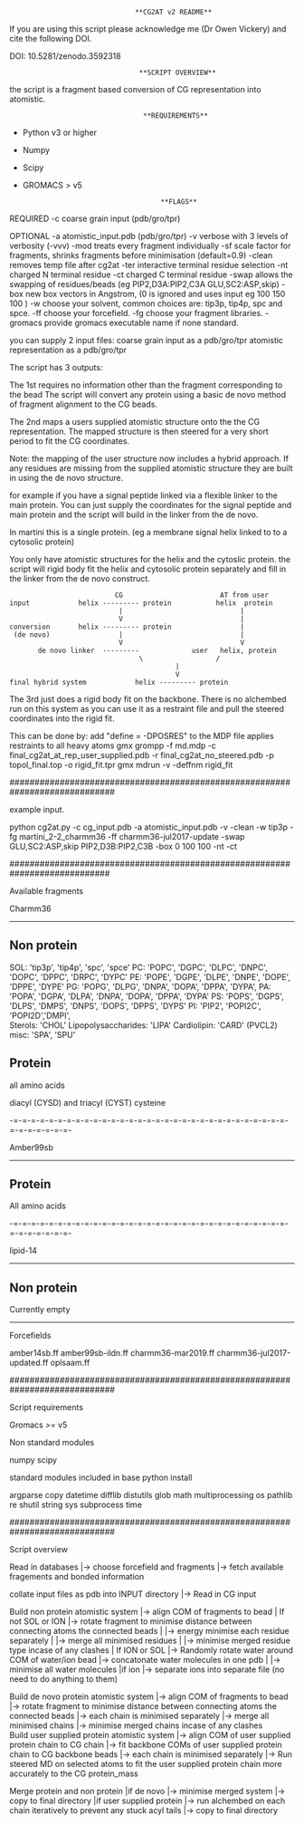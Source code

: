                                    **CG2AT v2 README**

If you are using this script please acknowledge me (Dr Owen Vickery) and cite the following DOI.

DOI: 10.5281/zenodo.3592318

                                    **SCRIPT OVERVIEW**

the script is a fragment based conversion of CG representation into atomistic.


                                     **REQUIREMENTS**

- Python v3 or higher
- Numpy
- Scipy
- GROMACS > v5

                                        **FLAGS**

REQUIRED
-c          coarse grain input (pdb/gro/tpr)

OPTIONAL
-a          atomistic_input.pdb (pdb/gro/tpr)
-v          verbose with 3 levels  of verbosity (-vvv) 
-mod        treats every fragment individually 
-sf         scale factor for fragments, shrinks fragments before minimisation (default=0.9)
-clean      removes temp file after cg2at 
-ter        interactive terminal residue selection
-nt         charged N terminal residue
-ct         charged C terminal residue
-swap       allows the swapping of residues/beads (eg PIP2,D3A:PIP2,C3A GLU,SC2:ASP,skip)
-box        new box vectors in Angstrom, (0 is ignored and uses input eg 100 150 100 )
-w          choose your solvent, common choices are: tip3p, tip4p, spc and spce. 
-ff         choose your forcefield. 
-fg         choose your fragment libraries. 
-gromacs    provide gromacs executable name if none standard. 






you can supply 2 input files:
coarse grain input as a pdb/gro/tpr
atomistic representation as a pdb/gro/tpr

The script has 3 outputs:

The 1st requires no information other than the fragment corresponding to the bead
The script will convert any protein using a basic de novo method of fragment alignment to the CG beads.

The 2nd maps a users supplied atomistic structure onto the the CG representation. 
The mapped structure is then steered for a very short period to fit the CG coordinates.

Note:
the mapping of the user structure now includes a hybrid approach.
If any residues are missing from the supplied atomistic structure they are built in using the de novo structure.

for example if you have a signal peptide linked via a flexible linker to the main protein.
You can just supply the coordinates for the signal peptide and main protein and the script will build in the linker from the de novo.

In martini this is a single protein. (eg a membrane signal helix linked to to a cytosolic protein)

You only have atomistic structures for the helix and the cytoslic protein.
the script will rigid body fit the helix and cytosolic protein separately and fill in the linker from the de novo construct.

                              CG                        AT from user
    input            helix --------- protein           helix  protein 
                               |                             |
                               V                             |
    conversion       helix --------- protein                 |
     (de novo)                 |                             |
                               V                             V
           de novo linker  ---------             user   helix, protein
                                    \                  /
                                             |
                                             V
    final hybrid system            helix --------- protein



The 3rd just does a rigid body fit on the backbone.
There is no alchembed run on this system as you can use it as a restraint file and pull the steered coordinates into the rigid fit.

This can be done by:
add "define = -DPOSRES" to the MDP file applies restraints to all heavy atoms
gmx grompp -f md.mdp -c final_cg2at_at_rep_user_supplied.pdb -r final_cg2at_no_steered.pdb -p topol_final.top -o rigid_fit.tpr
gmx mdrun -v -deffnm rigid_fit


#############################################################################




example input.

python cg2at.py -c cg_input.pdb -a atomistic_input.pdb -v -clean -w tip3p -fg martini_2-2_charmm36 -ff charmm36-jul2017-update -swap GLU,SC2:ASP,skip PIP2,D3B:PIP2,C3B -box 0 100 100 -nt -ct

############################################################################

Available fragments

Charmm36
________

Non protein
-----------
SOL: 'tip3p', 'tip4p', 'spc', 'spce'
PC:  'POPC', 'DGPC', 'DLPC', 'DNPC', 'DOPC', 'DPPC', 'DRPC', 'DYPC'
PE:  'POPE', 'DGPE', 'DLPE', 'DNPE', 'DOPE', 'DPPE', 'DYPE'
PG:  'POPG', 'DLPG', 'DNPA', 'DOPA', 'DPPA', 'DYPA',
PA:  'POPA', 'DGPA', 'DLPA', 'DNPA', 'DOPA', 'DPPA', 'DYPA' 
PS:  'POPS', 'DGPS', 'DLPS', 'DMPS', 'DNPS', 'DOPS', 'DPPS', 'DYPS'
PI:  'PIP2', 'POPI2C', 'POPI2D','DMPI',  
Sterols: 'CHOL'
Lipopolysaccharides: 'LIPA'
Cardiolipin: 'CARD' (PVCL2) 
misc: 'SPA', 'SPU'


Protein
-------
all amino acids

diacyl (CYSD) and triacyl (CYST) cysteine

-=-=-=-=-=-=-=-=-=-=-=-=-=-=-=-=-=-=-=-=-=-=-=-=-=-=-=-=-=-=-=-=-=-=-=-=-=-=-

Amber99sb
_________

Protein
-------
All amino acids

-=-=-=-=-=-=-=-=-=-=-=-=-=-=-=-=-=-=-=-=-=-=-=-=-=-=-=-=-=-=-=-=-=-=-=-=-=-=-

lipid-14
________

Non protein
-----------
Currently empty


-----------------------------------------------------------------------------

Forcefields

amber14sb.ff
amber99sb-ildn.ff
charmm36-mar2019.ff
charmm36-jul2017-updated.ff
oplsaam.ff


#############################################################################

Script requirements

Gromacs >= v5

Non standard modules

numpy
scipy

standard modules included in base python install

argparse
copy
datetime
difflib
distutils
glob
math
multiprocessing
os
pathlib
re
shutil
string
sys
subprocess
time


#############################################################################

Script overview

 Read in databases 
        |-> choose forcefield and fragments
                      |-> fetch available fragements and bonded information

 collate input files as pdb into INPUT directory 
                      |-> Read in CG input
 
 Build non protein atomistic system
                |-> align COM of fragments to bead
                                | If not SOL or ION
                                |-> rotate fragment to minimise distance between connecting atoms the connected beads 
                                |                                       |-> energy minimise each residue separately
                                |                                                         |-> merge all minimised residues 
                                |                                                                         |-> minimise merged residue type incase of any clashes 
                                | If ION or SOL
                                |-> Randomly rotate water around COM of water/ion bead
                                                         |-> concatonate water molecules in one pdb
                                                         |              |-> minimise all water molecules
                                                         |if ion
                                                         |-> separate ions into separate file (no need to do anything to them) 

Build de novo protein atomistic system
                |-> align COM of fragments to bead
                                |-> rotate fragment to minimise distance between connecting atoms the connected beads 
                                                                           |-> each chain is minimised separately
                                                                                               |-> merge all minimised chains
                                                                                                            |-> minimise merged chains incase of any clashes                             
Build user supplied protein atomistic system
                |-> align COM of user supplied protein chain to CG chain
                                         |-> fit backbone COMs of user supplied protein chain to CG backbone beads
                                                                        |-> each chain is minimised separately
                                                                                        |-> Run steered MD on selected atoms to fit the user supplied protein chain more accurately to the CG protein_mass

 Merge protein and non protein 
           |if de novo
           |-> minimise merged system
                        |-> copy to final directory 
           |if user supplied protein
           |-> run alchembed on each chain iteratively to prevent any stuck acyl tails 
                                            |-> copy to final directory
